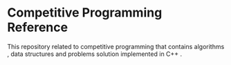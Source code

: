 # Competitive Programming Reference


This repository related to competitive programming that contains algorithms , data structures and problems solution implemented in C++ .